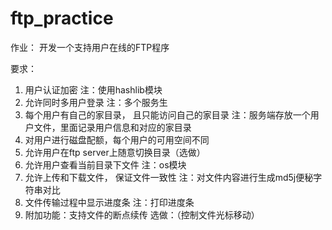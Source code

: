 # ftp_practice

作业： 开发一个支持用户在线的FTP程序

要求：
1. 用户认证加密  注：使用hashlib模块
2. 允许同时多用户登录 注：多个服务生
3. 每个用户有自己的家目录， 且只能访问自己的家目录 注：服务端存放一个用户文件，里面记录用户信息和对应的家目录
4. 对用户进行磁盘配额，每个用户的可用空间不同
5. 允许用户在ftp server上随意切换目录（选做）
6. 允许用户查看当前目录下文件 注：os模块
7. 允许上传和下载文件， 保证文件一致性 注：对文件内容进行生成md5j便秘字符串对比
8. 文件传输过程中显示进度条 注：打印进度条
9. 附加功能：支持文件的断点续传 选做：（控制文件光标移动）
